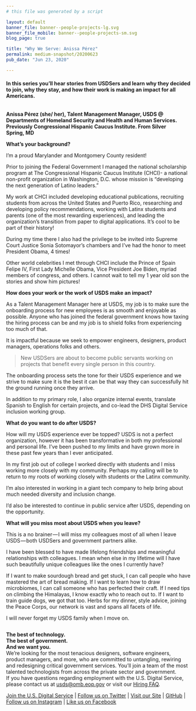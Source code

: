 ```yaml
---
# this file was generated by a script

layout: default
banner_file: banner--people-projects-lg.svg
banner_file_mobile: banner--people-projects-sm.svg
blog_page: true

title: "Why We Serve: Anissa Pérez"
permalink: medium-snapshot/20200623
pub_date: "Jun 23, 2020"

---
```

<h4>In this series you’ll hear stories from USDSers and learn why they decided to join, why they stay, and how their work is making an impact for all Americans.</h4><figure><img alt="" src="https://cdn-images-1.medium.com/max/1024/1*7dF3NGL1qLkyk6BD9q-4lQ.jpeg" /></figure><p><strong>Anissa Pérez (she/ her), Talent Management Manager, USDS @ Departments of Homeland Security and Health and Human Services. Previously Congressional Hispanic Caucus Institute. From Silver Spring, MD</strong></p><p><strong>What’s your background?</strong></p><p>I’m a proud Marylander and Montgomery County resident!</p><p>Prior to joining the Federal Government I managed the national scholarship program at The Congressional Hispanic Caucus Institute (CHCI)- a national non-profit organization in Washington, D.C. whose mission is “developing the next generation of Latino leaders.”</p><p>My work at CHCI included developing educational publications, recruiting students from across the United States and Puerto Rico, researching and developing policy recommendations, working with Latinx students and parents (one of the most rewarding experiences), and leading the organization’s transition from paper to digital applications. It’s cool to be part of their history!</p><p>During my time there I also had the privilege to be invited into Supreme Court Justice Sonia Sotomayor’s chambers and I’ve had the honor to meet President Obama, 4 times!</p><p>Other world celebrities I met through CHCI include the Prince of Spain Felipe IV, First Lady Michelle Obama, Vice President Joe Biden, myriad members of congress, and others. I cannot wait to tell my 1 year old son the stories and show him pictures!</p><p><strong>How does your work or the work of USDS make an impact?</strong></p><p>As a Talent Management Manager here at USDS, my job is to make sure the onboarding process for new employees is as smooth and enjoyable as possible. Anyone who has joined the federal government knows how taxing the hiring process can be and my job is to shield folks from experiencing too much of that.</p><p>It is impactful because we seek to empower engineers, designers, product managers, operations folks and others.</p><blockquote>New USDSers are about to become public servants working on projects that benefit every single person in this country.</blockquote><p>The onboarding process sets the tone for their USDS experience and we strive to make sure it is the best it can be that way they can successfully hit the ground running once they arrive.</p><p>In addition to my primary role, I also organize internal events, translate Spanish to English for certain projects, and co-lead the DHS Digital Service inclusion working group.</p><p><strong>What do you want to do after USDS?</strong></p><p>How will my USDS experience ever be topped? USDS is not a perfect organization, however it has been transformative in both my professional and personal life. I’ve been pushed to my limits and have grown more in these past few years than I ever anticipated.</p><p>In my first job out of college I worked directly with students and I miss working more closely with my community. Perhaps my calling will be to return to my roots of working closely with students or the Latinx community.</p><p>I’m also interested in working in a giant tech company to help bring about much needed diversity and inclusion change.</p><p>I’d also be interested to continue in public service after USDS, depending on the opportunity.</p><p><strong>What will you miss most about USDS when you leave?</strong></p><p>This is a no brainer — I will miss my colleagues most of all when I leave USDS — both USDSers and government partners alike.</p><p>I have been blessed to have made lifelong friendships and meaningful relationships with colleagues. I mean when else in my lifetime will I have such beautifully unique colleagues like the ones I currently have?</p><p>If I want to make sourdough bread and get stuck, I can call people who have mastered the art of bread making. If I want to learn how to draw microbiomes, I can call someone who has perfected their craft. If I need tips on climbing the Himalayas, I know exactly who to reach out to. If I want to train guide dogs, we got that too. Herbs for my dinner, style advice, joining the Peace Corps, our network is vast and spans all facets of life.</p><p>I will never forget my USDS family when I move on.</p><figure><img alt="" src="https://cdn-images-1.medium.com/max/304/0*4q8UIuzrrKfKHiWR.jpeg" /></figure><p><strong>The best of technology.<br>The best of government.<br>And we want you.</strong><br>We’re looking for the most tenacious designers, software engineers, product managers, and more, who are committed to untangling, rewiring and redesigning critical government services. You’ll join a team of the most talented technologists from across the private sector and government.<br>If you have questions regarding employment with the U.S. Digital Service, please contact us at <a href="mailto:usds@omb.eop.gov">usds@omb.eop.gov</a> or visit our <a href="https://www.usds.gov/faq">Hiring FAQ</a>.</p><p><a href="https://usds.gov/apply">Join the U.S. Digital Service</a> | <a href="https://twitter.com/usds">Follow us on Twitter</a> | <a href="https://usds.gov/">Visit our Site</a> | <a href="https://github.com/usds">GitHub</a> | <a href="https://www.instagram.com/usdigitalservice/">Follow us on Instagram</a> | <a href="https://www.facebook.com/unitedstatesdigitalservice/">Like us on Facebook</a></p><figure><img alt="" src="https://cdn-images-1.medium.com/max/1024/0*CILkfI3fyQLyPddE.jpeg" /></figure><img src="https://medium.com/_/stat?event=post.clientViewed&referrerSource=full_rss&postId=f13cd996d179" width="1" height="1">
